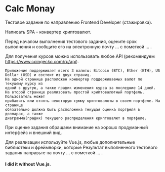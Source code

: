 # Calc Monay

Тестовое задание
по направлению Frontend Developer (стажировка).

Написать SPA - конвертер криптовалют.

Перед началом выполнения тестового задания, оцените срок выполнения и сообщите его на
электронную почту ... с пометкой ... .

Для получения курсов можно использовать любое API (рекомендуем https://www.coingecko.com/ru/api).

	Приложение поддерживает всего 3 валюты: Bitcoin (BTC), Ether (ETH), US Dollar (USD) и состоит из двух страниц.
	На одной странице расположен конвертер поддерживаемых валют по текущему курсу из
	одной в другую, а также график изменения курса за последние 14 дней.
	На второй странице реализовать простой криптовалютный портфель. Пользователь может
	прибавить или отнять некоторую сумму криптовалюты в своем портфеле. На странице
	обязательно должна быть расположена текущая оценка портфеля в долларах, а также
	диаграмма(график) текущего распределения криптовалют в портфеле.
	
При оценке задания обращаем внимание на хорошо продуманный интерфейс и внешний вид.
	
Для реализации используйте Vue.js, любые дополнительные библиотеки и фреймворки, которые
Результат выполненного тестового задания направьте на почту ... с пометкой ... .

#### I did it without Vue.js.
